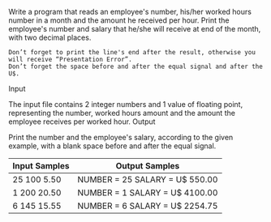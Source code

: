 

Write a program that reads an employee's number, his/her worked hours number in a month and the amount he received per hour. Print the employee's number and salary that he/she will receive at end of the month, with two decimal places.

    Don’t forget to print the line's end after the result, otherwise you will receive “Presentation Error”.
    Don’t forget the space before and after the equal signal and after the U$.

Input

The input file contains 2 integer numbers and 1 value of floating point, representing the number, worked hours amount and the amount the employee receives per worked hour.
Output

Print the number and the employee's salary, according to the given example, with a blank space before and after the equal signal.

| Input Samples     | Output Samples                            |
|-------------------|-------------------------------------------|
|  25 100   5.50    |   NUMBER = 25     SALARY = U$ 550.00      |
|  1  200 20.50     |   NUMBER = 1      SALARY = U$ 4100.00     |
|  6  145 15.55     |   NUMBER = 6      SALARY = U$ 2254.75     |